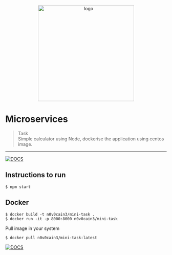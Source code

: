 
<p align="center"><img src="https://www.docker.com/sites/default/files/d8/styles/role_icon/public/2019-07/horizontal-logo-monochromatic-white.png?itok=SBlK2TGU" alt="logo" width="300"/></a>
</p>

# Microservices

> Task<br>
> Simple calculator using Node, dockerise the application using centos image.

---
[![DOCS](https://img.shields.io/badge/Documentation-see%20docs-green?style=flat-square&logo=appveyor)](https://documenter.getpostman.com/view/10014129/T1DjjK5S) 



## Instructions to run

```
$ npm start

```
## Docker
```
$ docker build -t n0v0cain3/mini-task .
$ docker run -it -p 8000:8000 n0v0cain3/mini-task
```
Pull image in your system
```
$ docker pull n0v0cain3/mini-task:latest
```
[![DOCS](https://img.shields.io/badge/Documentation-see%20docs-green?style=flat-square&logo=appveyor)](https://hub.docker.com/repository/docker/n0v0cain3/mini-task)


